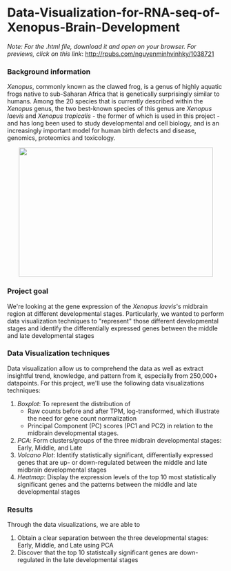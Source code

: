 # Data-Visualization-for-RNA-seq-of-Xenopus-Brain-Development

*Note: For the .html file, download it and open on your browser. For previews, click on this link*: http://rpubs.com/nguyenminhvinhky/1038721


### Background information
*Xenopus*, commonly known as the clawed frog, is a genus of highly aquatic frogs native to sub-Saharan Africa that is genetically surprisingly similar to humans. Among the 20 species that is currently described within the *Xenopus* genus, the two best-known species of this genus are *Xenopus laevis* and *Xenopus tropicalis* - the former of which is used in this project - and has long been used to study developmental and cell biology, and is an increasingly important model for human birth defects and disease, genomics, proteomics and toxicology.


<p align = "center">
  <img src = "https://github.com/nguyenminhvinhky/-Data-Visualization-for-RNA-seq-of-Xenopus-Brain-Development/assets/110079224/548d35ed-ed29-4bee-a617-197de6ed2f54" height = "300" width = "450">
 </p>


### Project goal
We're looking at the gene expression of the *Xenopus laevis*'s midbrain region at different developmental stages. Particularly, we wanted to perform data visualization techniques to "represent" those different developmental stages and identify the differentially expressed genes between the middle and late developmental stages 


### Data Visualization techniques
Data visualization allow us to comprehend the data as well as extract insightful trend, knowledge, and pattern from it, especially from 250,000+ datapoints. For this project, we'll use the following data visualizations techniques:

1. *Boxplot*: To represent the distribution of
    * Raw counts before and after TPM, log-transformed, which illustrate the need for gene count normalization
    * Principal Component (PC) scores (PC1 and PC2) in relation to the midbrain developmental stages.
2. *PCA*: Form clusters/groups of the three midbrain developmental stages: Early, Middle, and Late
3. *Volcano Plot*: Identify statistically significant, differentially expressed genes that are up- or down-regulated between the middle and late midbrain developmental stages
4. *Heatmap*: Display the expression levels of the top 10 most statistically significant genes and the patterns between the middle and late developmental stages
 

### Results
Through the data visualizations, we are able to

1. Obtain a clear separation between the three developmental stages: Early, Middle, and Late using PCA 
2. Discover that the top 10 statistcally significant genes are down-regulated in the late developmental stages
